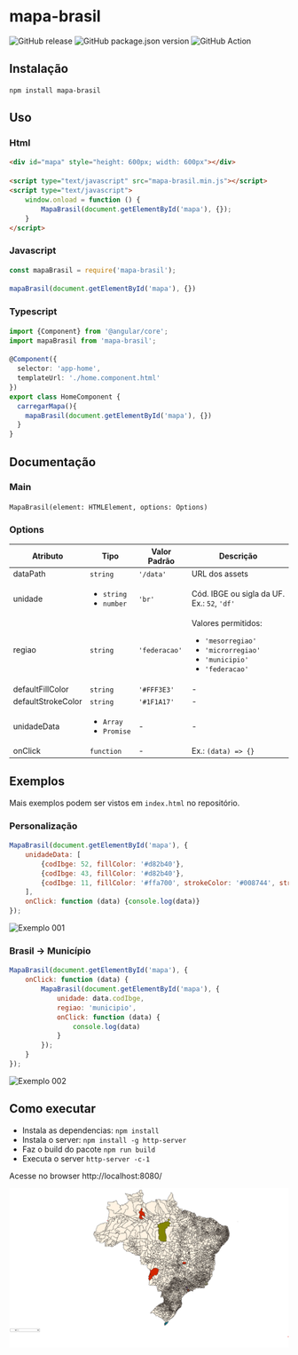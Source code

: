 # mapa-brasil
![GitHub release](https://img.shields.io/github/release/clagomess/mapa-brasil)
![GitHub package.json version](https://img.shields.io/github/package-json/v/clagomess/mapa-brasil)
![GitHub Action](https://img.shields.io/github/workflow/status/clagomess/mapa-brasil/Node%20CI)

## Instalação
```
npm install mapa-brasil
```

## Uso
### Html
```html
<div id="mapa" style="height: 600px; width: 600px"></div>

<script type="text/javascript" src="mapa-brasil.min.js"></script>
<script type="text/javascript">
    window.onload = function () {
        MapaBrasil(document.getElementById('mapa'), {});
    }
</script>
```

### Javascript
```javascript
const mapaBrasil = require('mapa-brasil');

mapaBrasil(document.getElementById('mapa'), {})
```

### Typescript
```typescript
import {Component} from '@angular/core';
import mapaBrasil from 'mapa-brasil';

@Component({
  selector: 'app-home',
  templateUrl: './home.component.html'
})
export class HomeComponent {
  carregarMapa(){
    mapaBrasil(document.getElementById('mapa'), {})
  }
}
```


## Documentação
### Main
`MapaBrasil(element: HTMLElement, options: Options)`

### Options
| Atributo           | Tipo                                        | Valor Padrão  | Descrição                                                                                                                   |
|--------------------|---------------------------------------------|---------------|-----------------------------------------------------------------------------------------------------------------------------|
| dataPath           | `string`                                    | `'/data'`     | URL dos assets                                                                                                              |
| unidade            | <ul><li>`string`</li><li>`number`</li></ul> | `'br'`        | Cód. IBGE ou sigla da UF. Ex.: `52`, `'df'`                                                                                 |
| regiao             | `string`                                    | `'federacao'` | Valores permitidos:  <ul><li>`'mesorregiao'`</li><li>`'microrregiao'`</li><li>`'municipio'`</li><li>`'federacao'`</li></ul> |
| defaultFillColor   | `string`                                    | `'#FFF3E3'`   | -                                                                                                                           |
| defaultStrokeColor | `string`                                    | `'#1F1A17'`   | -                                                                                                                           |
| unidadeData        | <ul><li>`Array`</li><li>`Promise`</li></ul> | -             | -                                                                                                                           |
| onClick            | `function`                                  | -             | Ex.: `(data) => {}`                                                                                                         |

## Exemplos
Mais exemplos podem ser vistos em `index.html` no repositório.

### Personalização
```javascript
MapaBrasil(document.getElementById('mapa'), {
    unidadeData: [
        {codIbge: 52, fillColor: '#d82b40'},
        {codIbge: 43, fillColor: '#d82b40'},
        {codIbge: 11, fillColor: '#ffa700', strokeColor: '#008744', strokeWidth: 4},
    ],
    onClick: function (data) {console.log(data)}
});
```

![Exemplo 001](https://raw.githubusercontent.com/clagomess/mapa-brasil/master/exemplos/exemplo_001.png)

### Brasil -> Município
```javascript
MapaBrasil(document.getElementById('mapa'), {
    onClick: function (data) {
        MapaBrasil(document.getElementById('mapa'), {
            unidade: data.codIbge,
            regiao: 'municipio',
            onClick: function (data) {
                console.log(data)
            }
        });
    }
});
```

![Exemplo 002](https://raw.githubusercontent.com/clagomess/mapa-brasil/master/exemplos/exemplo_002.png)


## Como executar

- Instala as dependencias: `npm install`
- Instala o server: `npm install -g http-server`
- Faz o build do pacote `npm run build`
- Executa o server `http-server -c-1`

Acesse no browser http://localhost:8080/

![alt text](https://raw.githubusercontent.com/ronyell/mapa-brasil-climate/master/exemplos/image.png)